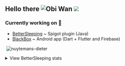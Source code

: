 ## Hello there ![Obi Wan](https://i.imgur.com/IYOs5wp.png) ![](https://komarev.com/ghpvc/?username=Nuytemans-Dieter&color=blue&style=flat)

### Currently working on 🔭
- [BetterSleeping](https://github.com/Nuytemans-Dieter/BetterSleeping) ~ Spigot plugin (Java)
- [BlackBox](https://github.com/TNelen/BlackBox) ~ Android app (Dart + Flutter and Firebase)

<p>&nbsp;<img align="center" src="https://github-readme-stats.vercel.app/api?username=nuytemans-dieter&show_icons=true" alt="nuytemans-dieter" /></p>

<details>
  <summary>View BetterSleeping stats</summary>
  
![BetterSleeping stats graph](https://bstats.org/signatures/bukkit/BetterSleeping.svg)
</details>

<!--
**Nuytemans-Dieter/Nuytemans-Dieter** is a ✨ _special_ ✨ repository because its `README.md` (this file) appears on your GitHub profile.

Here are some ideas to get you started:

- 🔭 I’m currently working on ...
- 🌱 I’m currently learning ...
- 👯 I’m looking to collaborate on ...
- 🤔 I’m looking for help with ...
- 💬 Ask me about ...
- 📫 How to reach me: ...
- 😄 Pronouns: ...
- ⚡ Fun fact: ...
-->
